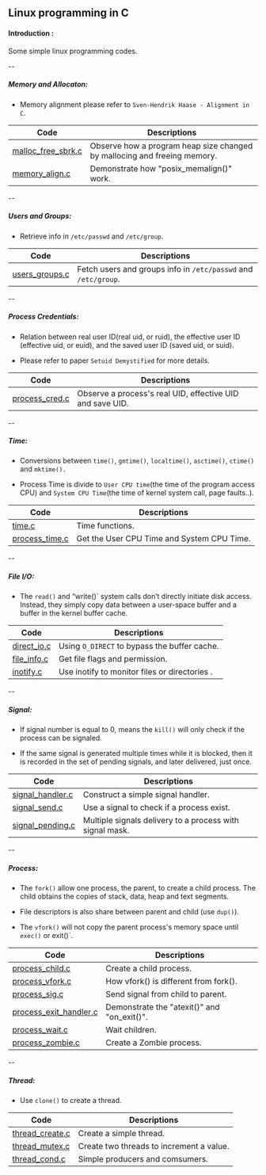 ## Linux programming in C

#### Introduction :

Some simple linux programming codes.

--

#####  Memory and Allocaton:

- Memory alignment please refer to `Sven-Hendrik Haase - Alignment in C`.

| Code | Descriptions  |
| --- | --- |
| [malloc_free_sbrk.c](src/malloc_free_sbrk.c) | Observe how a program heap size changed by mallocing and freeing memory. |
| [memory_align.c](src/memory_align.c) | Demonstrate how "posix_memalign()" work. |

--

##### Users and Groups:

- Retrieve info in `/etc/passwd` and `/etc/group`.

| Code | Descriptions  |
| --- | --- |
| [users_groups.c](src/users_groups.c) | Fetch users and groups info in `/etc/passwd` and `/etc/group`. |

--

##### Process Credentials:

- Relation between real user ID(real uid, or ruid), the effective user ID (effective uid, or euid), and the saved user ID (saved uid, or suid).

- Please refer to paper `Setuid Demystified` for more details.

| Code | Descriptions  |
| --- | --- |
| [process_cred.c](src/process_cred.c) | Observe a process's real UID, effective UID and save UID.|

--

##### Time:

- Conversions between `time()`, `gmtime()`, `localtime()`, `asctime()`, `ctime()` and `mktime().`

- Process Time is divide to `User CPU time`(the time of the program access CPU) and `System CPU Time`(the time of kernel system call, page faults..).

| Code | Descriptions  |
| --- | --- |
| [time.c](src/time.c) | Time functions.|
| [process_time.c](src/process_time.c) | Get the User CPU Time and System CPU Time.|

--

##### File I/O:

- The `read()` and “write()` system calls don’t directly initiate disk access. Instead, they simply copy data between a user-space buffer and a buffer in the kernel buffer cache.


| Code | Descriptions  |
| --- | --- |
| [direct_io.c](src/direct_io.c) | Using `O_DIRECT` to bypass the buffer cache.|
| [file_info.c](src/file_info.c) | Get file flags and permission.|
| [inotify.c](src/inotify.c) | Use inotify to monitor files or directories .|

--

##### Signal:

- If signal number is equal to 0, means the `kill()` will only check if the process can be signaled.

- If the same signal is generated multiple times while it is blocked, then it is recorded in the set of pending signals, and later delivered, just once.

| Code | Descriptions |
| --- | --- |
| [signal_handler.c](src/signal_handler.c) | Construct a simple signal handler.|
| [signal_send.c](src/signal_send.c) | Use a signal to check if a process exist.|
| [signal_pending.c](src/signal_pending.c) | Multiple signals delivery to a process with signal mask.|

--

##### Process:

- The `fork()` allow one process, the parent, to create a child process. The child obtains the copies of stack, data, heap and text segments.

- File descriptors is also share between parent and child (use `dup()`).

- The `vfork()` will not copy the parent process's memory space until `exec()` or exit()`.

| Code | Descriptions |
| --- | --- |
| [process_child.c](src/process_child.c) | Create a child process.|
| [process_vfork.c](src/process_vfork.c) | How vfork() is different from fork().|
| [process_sig.c](src/process_sig.c) | Send signal from child to parent.|
| [process_exit_handler.c](src/process_exit_handler.c) | Demonstrate the "atexit()" and "on_exit()".|
| [process_wait.c](src/process_wait.c) | Wait children.|
| [process_zombie.c](src/process_zombie.c) | Create a Zombie process.|

--

##### Thread:

- Use `clone()` to create a thread.

| Code | Descriptions |
| --- | --- |
| [thread_create.c](src/thread_create.c) | Create a simple thread.|
| [thread_mutex.c](src/thread_mutex.c) | Create two threads to increment a value.|
| [thread_cond.c](src/thread_cond.c) | Simple producers and comsumers.|

